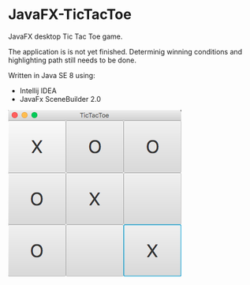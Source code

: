 # JavaFX-TicTacToe
JavaFX desktop Tic Tac Toe game.

The application is is not yet finished.
Determinig winning conditions and highlighting path
still needs to be done.

Written in Java SE 8 using:

* Intellij IDEA
* JavaFx SceneBuilder 2.0

![Alt text](https://github.com/BalkanBasileus/JavaFX-TicTacToe/blob/master/ScreenShot/ScreenShot.png?raw=true "Optional Title")

